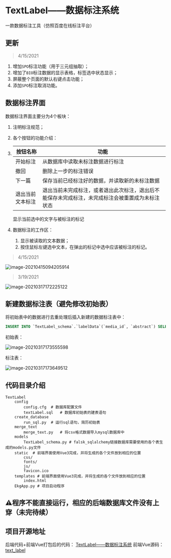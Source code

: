 # TextLabel——数据标注系统
一款数据标注工具（仿照百度在线标注平台）

## 更新

> 4/15/2021

1. 增加`SPO`标注功能（用于三元组抽取）；
2. 增加了`BIO`标注数据的显示表格，标签选中状态显示；
3. 屏蔽整个页面的默认右键点击功能；
4. 添加`SPO`标注取消功能。

## 数据标注界面

数据标注界面主要分为4个板块：

1. 注明标注规范；

2. 各个按钮的功能介绍：

3. | 按钮名称         | 功能                                                         |
   | ---------------- | ------------------------------------------------------------ |
   | 开始标注         | 从数据库中读取未标注数据进行标注                             |
   | 撤回             | 删除上一步的标注错误                                         |
   | 下一篇           | 保存当前已经标注好的数据，并读取新的未标注数据               |
   | 退出当前文本标注 | 退出当前未完成标注，或者退出此次标注，退出后不能保存未完成标注，未完成标注会被重置成为未标注状态 |

   显示当前选中的文字与被标注的标记

4. 数据标注的工作区：

   1. 显示被读取的文本数据；
   2. 按住鼠标左键选中文本，在弹出的标记中选中应该被标注的标记。


>4/15/2021

![image-20210415094205914](https://gitee.com/MasonsXu/cloudimg/raw/master/img/image-20210415094205914.png)

> 3/19/2021

![image-20210317172225122](https://gitee.com/MasonsXu/cloudimg/raw/master/img/image-20210317172225122.png)

## 新建数据标注表（避免修改初始表）

将初始表中的数据进行去重处理后插入新建的数据标注表中：

```sql
INSERT INTO `TextLabel_schema`.`labelData`(`media_id`, `abstract`) SELECT ANY_VALUE(media_id),abstract FROM textLabel GROUP BY abstract;
```

初始表：

![image-20210317173555598](https://gitee.com/MasonsXu/cloudimg/raw/master/img/image-20210317173555598.png)

标注表：

![image-20210317173649512](https://gitee.com/MasonsXu/cloudimg/raw/master/img/image-20210317173649512.png)

## 代码目录介绍

```
TextLabel
	config
		config.cfg	# 数据库配置文件
		textLabel.sql	# 数据库初始表的建表语句
	create_database	
		run_sql.py	# 运行sql语句，简历初始表
	merge_text
		merge_text.py	# 将csv格式数据导入mysql数据库中
	models
		TextLabel_schema.py	# falsk_sqlalchemy链接数据库需要使用的各个表生成的models.py文件
	static	# 前端界面使用Vue3完成，并将生成的各个文件放到相应的位置
		css/
		fonts/
		js/
		favicon.ico
	templates # 前端界面使用Vue3完成，并将生成的各个文件放到相应的位置
		index.html
	EkgApp.py # 项目启动程序
```



## ⚠️程序不能直接运行，相应的后端数据库文件没有上穿（未完待续）

## 项目开源地址

后端代码+前端Vue打包后的代码： [TextLabel——数据标注系统](https://github.com/masonsxu/TextLabel)
前端Vue源码：[text_label](https://github.com/masonsxu/text_label)